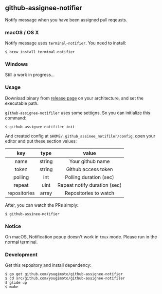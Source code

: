 ## github-assignee-notifier

Notify message when you have been assigned pull reqeusts.

### macOS / OS X

Notify message uses `terminal-notifier`. You need to install:

```
$ brew install terminal-notifier
```

### Windows

Still a work in progress...

### Usage

Download binary from [release page](https://github.com/ysugimoto/github-assignee-notifier/releases) on your architecture, and set the executable path.

`github-assignee-notifiler` uses some settigns. So you can initialize this command:

```
$ github-assignee-notifiler init
```

And created config at `$HOME/.github_assinee_notifiler/config`, open your editor and put these section values:

|      key         |  type      |          value                |
|:------------:    |:------:    |:----------------------:       |
| name             | string     | Your github name              |
| token            | string     | Github access token           |
| polling          | int        | Polling duration (sec)        |
| repeat           | uint       | Repeat notify duration (sec) |
| repositories     | array      | Repositories to watch         |

After, you can watch the PRs simply:

```
$ github-assinee-notifier
```

### Notice

On macOS, Notification popup doesn't work in `tmux` mode. Please run in the normal terminal.

### Development

Get this repository and install dependency:

```
$ go get github.com/ysugimoto/github-assignee-notifier
$ cd src/github.com/ysugimoto/github-assignee-notifiler
$ glide up
$ make
```

